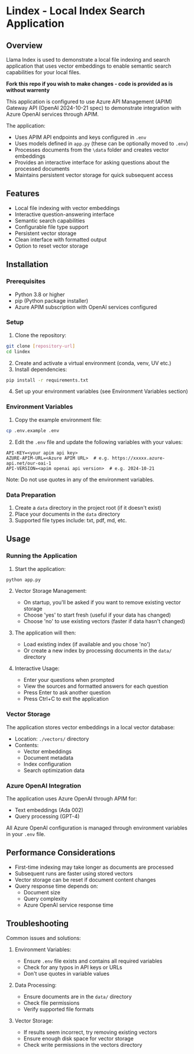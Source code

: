 # Lindex - Local Index Search Application

## Overview

Llama Index is used to demonstrate a local file indexing and search application that uses vector embeddings to enable semantic search capabilities for your local files. 

**Fork this repo if you wish to make changes - code is provided as is without warrenty** 

This application is configured to use Azure API Management (APIM) Gateway API (OpenAI 2024-10-21 spec) to demonstrate integration with Azure OpenAI services through APIM.

The application:

- Uses APIM API endpoints and keys configured in `.env`
- Uses models defined in `app.py` (these can be optionally moved to `.env`)
- Processes documents from the `\data` folder and creates vector embeddings
- Provides an interactive interface for asking questions about the processed documents
- Maintains persistent vector storage for quick subsequent access


## Features

- Local file indexing with vector embeddings
- Interactive question-answering interface
- Semantic search capabilities
- Configurable file type support
- Persistent vector storage
- Clean interface with formatted output
- Option to reset vector storage

## Installation

### Prerequisites

- Python 3.8 or higher
- pip (Python package installer)
- Azure APIM subscription with OpenAI services configured

### Setup

1. Clone the repository:

```bash
git clone [repository-url]
cd lindex
```

2. Create and activate a virtual environment (conda, venv, UV etc.)
3. Install dependencies:

```bash
pip install -r requirements.txt
```

4. Set up your environment variables (see Environment Variables section)

### Environment Variables

1. Copy the example environment file:

```bash
cp .env.example .env
```

2. Edit the `.env` file and update the following variables with your values:

```plaintext
API-KEY=<your apim api key>
AZURE-APIM-URL=<Azure APIM URL>  # e.g. https://xxxxx.azure-api.net/our-oai-1
API-VERSION=<apim openai api version>  # e.g. 2024-10-21
```

Note: Do not use quotes in any of the environment variables.

### Data Preparation

1. Create a `data` directory in the project root (if it doesn't exist)
2. Place your documents in the `data` directory
3. Supported file types include: txt, pdf, md, etc.

## Usage

### Running the Application

1. Start the application:

```bash
python app.py
```

2. Vector Storage Management:

   - On startup, you'll be asked if you want to remove existing vector storage
   - Choose 'yes' to start fresh (useful if your data has changed)
   - Choose 'no' to use existing vectors (faster if data hasn't changed)
3. The application will then:

   - Load existing index (if available and you chose 'no')
   - Or create a new index by processing documents in the `data/` directory
4. Interactive Usage:

   - Enter your questions when prompted
   - View the sources and formatted answers for each question
   - Press Enter to ask another question
   - Press Ctrl+C to exit the application

### Vector Storage

The application stores vector embeddings in a local vector database:

- Location: `./vectors/` directory
- Contents:
  - Vector embeddings
  - Document metadata
  - Index configuration
  - Search optimization data

### Azure OpenAI Integration

The application uses Azure OpenAI through APIM for:

- Text embeddings (Ada 002)
- Query processing (GPT-4)

All Azure OpenAI configuration is managed through environment variables in your `.env` file.

## Performance Considerations

- First-time indexing may take longer as documents are processed
- Subsequent runs are faster using stored vectors
- Vector storage can be reset if document content changes
- Query response time depends on:
  - Document size
  - Query complexity
  - Azure OpenAI service response time

## Troubleshooting

Common issues and solutions:

1. Environment Variables:

   - Ensure `.env` file exists and contains all required variables
   - Check for any typos in API keys or URLs
   - Don't use quotes in variable values
2. Data Processing:

   - Ensure documents are in the `data/` directory
   - Check file permissions
   - Verify supported file formats
3. Vector Storage:

   - If results seem incorrect, try removing existing vectors
   - Ensure enough disk space for vector storage
   - Check write permissions in the vectors directory
